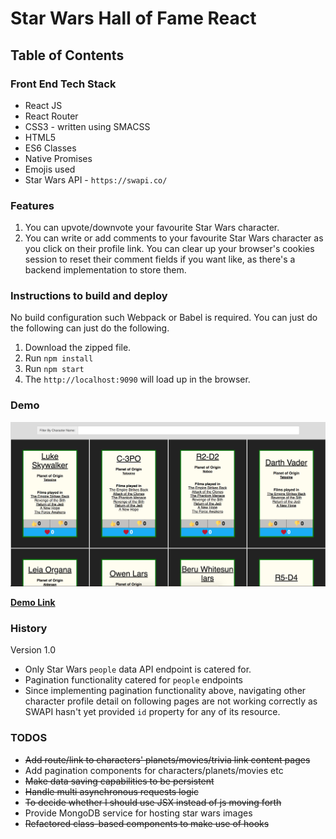 # Star Wars Hall of Fame React

## Table of Contents

### Front End Tech Stack

- React JS
- React Router
- CSS3 - written using SMACSS 
- HTML5
- ES6 Classes
- Native Promises
- Emojis used
- Star Wars API - `https://swapi.co/`

### Features

1. You can upvote/downvote your favourite Star Wars character.
2. You can write or add comments to your favourite Star Wars character as you click on their profile link.  You can clear up your browser's cookies session to reset their comment fields if you want like, as there's a backend implementation to store them.

### Instructions to build and deploy

No build configuration such Webpack or Babel is required.  You can just do the following
can just do the following.

1. Download the zipped file.
2. Run `npm install`
3. Run `npm start`
4. The `http://localhost:9090` will load up in the browser.

### Demo

[logo]: /public/Star_Wars_Hall_of_Fame_App_version1.png
![alt text][logo]

**[Demo Link](https://star-wars-hall-of-fame-react.herokuapp.com/)**

### History

Version 1.0

- Only Star Wars `people` data API endpoint is catered for.
- Pagination functionality catered for `people` endpoints
- Since implementing pagination functionality above, navigating other character profile detail on following pages are not working correctly as SWAPI hasn't yet provided `id` property for any of its resource.

### TODOS

- ~~Add route/link to characters' planets/movies/trivia link content pages~~
- Add pagination components for characters/planets/movies etc
- ~~Make data saving capabilities to be persistent~~
- ~~Handle multi asynchronous requests logic~~ 
- ~~To decide whether I should use JSX instead of js moving forth~~
- Provide MongoDB service for hosting star wars images
- ~~Refactored class-based components to make use of hooks~~